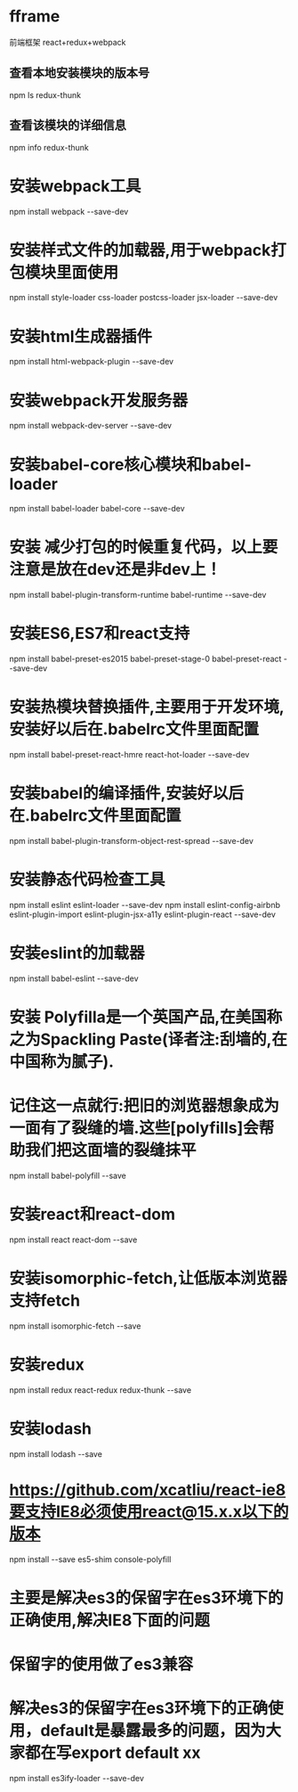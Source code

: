 # fframe
前端框架 react+redux+webpack

## 查看本地安装模块的版本号
npm ls redux-thunk
## 查看该模块的详细信息
npm info redux-thunk

# 安装webpack工具
npm install webpack --save-dev
# 安装样式文件的加载器,用于webpack打包模块里面使用
npm install style-loader css-loader postcss-loader jsx-loader --save-dev
# 安装html生成器插件
npm install html-webpack-plugin --save-dev
# 安装webpack开发服务器
npm install webpack-dev-server --save-dev
# 安装babel-core核心模块和babel-loader
npm install babel-loader babel-core --save-dev
# 安装 减少打包的时候重复代码，以上要注意是放在dev还是非dev上！
npm install babel-plugin-transform-runtime babel-runtime --save-dev
# 安装ES6,ES7和react支持
npm install babel-preset-es2015 babel-preset-stage-0 babel-preset-react --save-dev
# 安装热模块替换插件,主要用于开发环境,安装好以后在.babelrc文件里面配置
npm install babel-preset-react-hmre react-hot-loader --save-dev
# 安装babel的编译插件,安装好以后在.babelrc文件里面配置
npm install babel-plugin-transform-object-rest-spread --save-dev
# 安装静态代码检查工具
npm install eslint eslint-loader --save-dev
npm install eslint-config-airbnb eslint-plugin-import eslint-plugin-jsx-a11y eslint-plugin-react --save-dev
# 安装eslint的加载器
npm install babel-eslint --save-dev

# 安装 Polyfilla是一个英国产品,在美国称之为Spackling Paste(译者注:刮墙的,在中国称为腻子).
#      记住这一点就行:把旧的浏览器想象成为一面有了裂缝的墙.这些[polyfills]会帮助我们把这面墙的裂缝抹平
npm install babel-polyfill --save
# 安装react和react-dom
npm install react react-dom --save
# 安装isomorphic-fetch,让低版本浏览器支持fetch
npm install isomorphic-fetch --save
# 安装redux
npm install redux react-redux redux-thunk --save
# 安装lodash
npm install lodash --save







# https://github.com/xcatliu/react-ie8 要支持IE8必须使用react@15.x.x以下的版本
npm install --save es5-shim console-polyfill
# 主要是解决es3的保留字在es3环境下的正确使用,解决IE8下面的问题
# 保留字的使用做了es3兼容
# 解决es3的保留字在es3环境下的正确使用，default是暴露最多的问题，因为大家都在写export default xx
npm install es3ify-loader --save-dev


